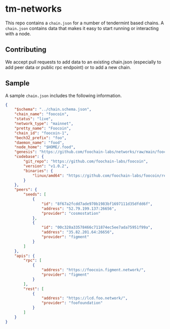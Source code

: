 # tm-networks

This repo contains a `chain.json` for a number of tendermint based chains.  A `chain.json` contains data that makes it easy to start running or interacting with a node.

## Contributing

We accept pull requests to add data to an existing chain.json (especially to add peer data or public rpc endpoint) or to add a new chain.

## Sample

A sample `chain.json` includes the following information.

```json
{
    "$schema": "../chain.schema.json",
    "chain_name": "foocoin",
    "status": "live",
    "network_type": "mainnet",
    "pretty_name": "Foocoin",
    "chain_id": "foocoin-1",
    "bech32_prefix": "foo",
    "daemon_name": "food",
    "node_home": "$HOME/.food",
    "genesis": "https://github.com/foochain-labs/networks/raw/main/foocoin-1/genesis.json",
    "codebase": {
        "git_repo": "https://github.com/foochain-labs/foocoin",
        "version": "v1.0.2",
        "binaries": {
            "linux/amd64": "https://github.com/foochain-labs/foocoin/releases/download/v1.0.2/osmosisd-1.0.2-linux-amd64"
        }
    },
    "peers": {
        "seeds": [
            {
                "id": "8f67a2fcdd7ade970b1983bf1697111d35dfdd6f",
                "address": "52.79.199.137:26656",
                "provider": "cosmostation"
            },
            {
                "id": "00c328a33578466c711874ec5ee7ada75951f99a",
                "address": "35.82.201.64:26656",
                "provider": "figment"
            }
        ]
    },
    "apis": {
        "rpc": [
            {
                "address": "https://foocoin.figment.network/",
                "provider": "figment"
            }
        ],
        "rest": [
            {
                "address": "https://lcd.foo.network/",
                "provider": "foofoundation"
            }
        ]
    }
}
```